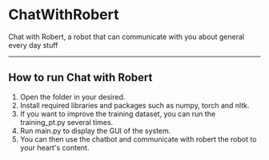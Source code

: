 # ChatWithRobert
Chat with Robert, a robot that can communicate with you about general every day stuff

----------------------------------------------------------------------------------------------
How to run Chat with Robert
----------------------------------------------------------------------------------------------

1) Open the folder in your desired.
2) Install required libraries and packages such as numpy, torch and nltk.
3) If you want to improve the training dataset, you can run the training_pt.py several times.
4) Run main.py to display the GUI of the system.
5) You can then use the chatbot and communicate with robert the robot to your heart's content.

